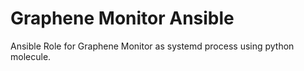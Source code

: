 Graphene Monitor Ansible 
========================

Ansible Role for Graphene Monitor as systemd process using python molecule.

